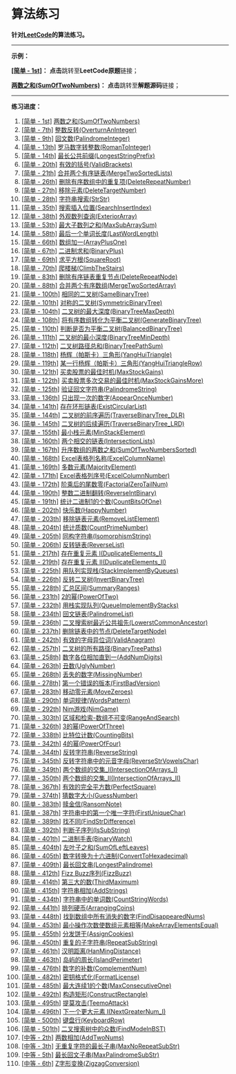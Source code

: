 # 算法练习
**针对[LeetCode](https://leetcode-cn.com)的算法练习。**



------

**示例：**

**[[简单 - 1st]](https://leetcode-cn.com/problems/two-sum/)：** **点击**跳转至**LeetCode原题**链接；

**[两数之和(SumOfTwoNumbers)](https://github.com/FrankXu7/AlgorithmCodes/tree/main/codes/SumOfTwoNumbers)：** **点击**跳转至**解题源码**链接；

------



**练习进度：**

1. [[简单 - 1st]](https://leetcode-cn.com/problems/two-sum/)  [两数之和(SumOfTwoNumbers)](https://github.com/FrankXu7/AlgorithmCodes/tree/main/codes/SumOfTwoNumbers)
2. [[简单 - 7th]](https://leetcode-cn.com/problems/reverse-integer/)  [整数反转(OverturnAnInteger)](https://github.com/FrankXu7/AlgorithmCodes/tree/main/codes/OverturnAnInteger)
3. [[简单 - 9th]](https://leetcode-cn.com/problems/palindrome-number/)  [回文数(PalindromeInteger)](https://github.com/FrankXu7/AlgorithmCodes/tree/main/codes/PalindromeInteger)
4. [[简单 - 13th]](https://leetcode-cn.com/problems/roman-to-integer/)  [罗马数字转整数(RomanToInteger)](https://github.com/FrankXu7/AlgorithmCodes/tree/main/codes/RomanToInteger)
5. [[简单 - 14th]](https://leetcode-cn.com/problems/longest-common-prefix/)  [最长公共前缀(LongestStringPrefix)](https://github.com/FrankXu7/AlgorithmCodes/tree/main/codes/LongestStringPrefix)
6. [[简单 - 20th]](https://leetcode-cn.com/problems/valid-parentheses/)  [有效的括号(ValidBrackets)](https://github.com/FrankXu7/AlgorithmCodes/tree/main/codes/ValidBrackets)
7. [[简单 - 21th]](https://leetcode-cn.com/problems/merge-two-sorted-lists/)  [合并两个有序链表(MergeTwoSortedLists)](https://github.com/FrankXu7/AlgorithmCodes/tree/main/codes/MergeTwoSortedLists)
8. [[简单 - 26th]](https://leetcode-cn.com/problems/remove-duplicates-from-sorted-array/)  [删除有序数组中的重复项(DeleteRepeatNumber)](https://github.com/FrankXu7/AlgorithmCodes/tree/main/codes/DeleteRepeatNumber)
9. [[简单 - 27th]](https://leetcode-cn.com/problems/remove-element/)  [移除元素(DeleteTargetNumber)](https://github.com/FrankXu7/AlgorithmCodes/tree/main/codes/DeleteTargetNumber)
10. [[简单 - 28th]](https://leetcode-cn.com/problems/implement-strstr/)  [字符串搜索(StrStr)](https://github.com/FrankXu7/AlgorithmCodes/tree/main/codes/StrStr)
11. [[简单 - 35th]](https://leetcode-cn.com/problems/search-insert-position/)  [搜索插入位置(SearchInsertIndex)](https://github.com/FrankXu7/AlgorithmCodes/tree/main/codes/SearchInsertIndex)
12. [[简单 - 38th]](https://leetcode-cn.com/problems/count-and-say/)  [外观数列查询(ExteriorArray)](https://github.com/FrankXu7/AlgorithmCodes/tree/main/codes/ExteriorArray)
13. [[简单 - 53th]](https://leetcode-cn.com/problems/maximum-subarray/)  [最大子数列之和(MaxSubArraySum)](https://github.com/FrankXu7/AlgorithmCodes/tree/main/codes/MaxSubArraySum)
14. [[简单 - 58th]](https://leetcode-cn.com/problems/length-of-last-word/)  [最后一个单词长度(LastWordLength)](https://github.com/FrankXu7/AlgorithmCodes/tree/main/codes/LastWordLength)
15. [[简单 - 66th]](https://leetcode-cn.com/problems/plus-one/)  [数组加一(ArrayPlusOne)](https://github.com/FrankXu7/AlgorithmCodes/tree/main/codes/ArrayPlusOne)
16. [[简单 - 67th]](https://leetcode-cn.com/problems/add-binary/)  [二进制求和(BinaryPlus)](https://github.com/FrankXu7/AlgorithmCodes/tree/main/codes/BinaryPlus)
17. [[简单 - 69th]](https://leetcode-cn.com/problems/sqrtx/)  [求平方根(SquareRoot)](https://github.com/FrankXu7/AlgorithmCodes/tree/main/codes/SquareRoot)
18. [[简单 - 70th]](https://leetcode-cn.com/problems/climbing-stairs/)  [爬楼梯(ClimbTheStairs)](https://github.com/FrankXu7/AlgorithmCodes/tree/main/codes/ClimbTheStairs)
19. [[简单 - 83th]](https://leetcode-cn.com/problems/remove-duplicates-from-sorted-list/)  [删除有序链表重复节点(DeleteRepeatNode)](https://github.com/FrankXu7/AlgorithmCodes/tree/main/codes/DeleteRepeatNode)
20. [[简单 - 88th]](https://leetcode-cn.com/problems/merge-sorted-array/)  [合并两个有序数组(MergeTwoSortedArray)](https://github.com/FrankXu7/AlgorithmCodes/tree/main/codes/MergeTwoSortedArray)
21. [[简单 - 100th]](https://leetcode-cn.com/problems/same-tree/)  [相同的二叉树(SameBinaryTree)](https://github.com/FrankXu7/AlgorithmCodes/tree/main/codes/SameBinaryTree)
22. [[简单 - 101th]](https://leetcode-cn.com/problems/symmetric-tree/)  [对称的二叉树(SymmetricBinaryTree)](https://github.com/FrankXu7/AlgorithmCodes/tree/main/codes/SymmetricBinaryTree)
23. [[简单 - 104th]](https://leetcode-cn.com/problems/maximum-depth-of-binary-tree/)  [二叉树的最大深度(BinaryTreeMaxDepth)](https://github.com/FrankXu7/AlgorithmCodes/tree/main/codes/BinaryTreeMaxDepth)
24. [[简单 - 108th]](https://leetcode-cn.com/problems/convert-sorted-array-to-binary-search-tree/)  [将有序数组转化为平衡二叉树(GenerateBinaryTree)](https://github.com/FrankXu7/AlgorithmCodes/tree/main/codes/GenerateBinaryTree)
25. [[简单 - 110th]](https://leetcode-cn.com/problems/balanced-binary-tree/)  [判断是否为平衡二叉树(BalancedBinaryTree)](https://github.com/FrankXu7/AlgorithmCodes/tree/main/codes/BalancedBinaryTree)
26. [[简单 - 111th]](https://leetcode-cn.com/problems/minimum-depth-of-binary-tree/)  [二叉树的最小深度(BinaryTreeMinDepth)](https://github.com/FrankXu7/AlgorithmCodes/tree/main/codes/BinaryTreeMinDepth)
27. [[简单 - 112th]](https://leetcode-cn.com/problems/path-sum/)  [二叉树路径总和(BinaryTreePathSum)](https://github.com/FrankXu7/AlgorithmCodes/tree/main/codes/BinaryTreePathSum)
28. [[简单 - 118th]](https://leetcode-cn.com/problems/pascals-triangle/)  [杨辉（帕斯卡）三角形(YangHuiTriangle)](https://github.com/FrankXu7/AlgorithmCodes/tree/main/codes/YangHuiTriangle)
29. [[简单 - 119th]](https://leetcode-cn.com/problems/pascals-triangle-ii/)  [某一行杨辉（帕斯卡）三角形(YangHuiTriangleRow)](https://github.com/FrankXu7/AlgorithmCodes/tree/main/codes/YangHuiTriangleRow)
30. [[简单 - 121th]](https://leetcode-cn.com/problems/best-time-to-buy-and-sell-stock/)  [买卖股票的最佳时机(MaxStockGains)](https://github.com/FrankXu7/AlgorithmCodes/tree/main/codes/MaxStockGains)
31. [[简单 - 122th]](https://leetcode-cn.com/problems/best-time-to-buy-and-sell-stock-ii/)  [买卖股票多次交易的最佳时机(MaxStockGainsMore)](https://github.com/FrankXu7/AlgorithmCodes/tree/main/codes/MaxStockGainsMore)
32. [[简单 - 125th]](https://leetcode-cn.com/problems/valid-palindrome/)  [验证回文字符串(PalindromeString)](https://github.com/FrankXu7/AlgorithmCodes/tree/main/codes/PalindromeString)
33. [[简单 - 136th]](https://leetcode-cn.com/problems/single-number/)  [只出现一次的数字(AppearOnceNumber)](https://github.com/FrankXu7/AlgorithmCodes/tree/main/codes/AppearOnceNumber)
34. [[简单 - 141th]](https://leetcode-cn.com/problems/linked-list-cycle/)  [存在环形链表(ExistCircularList)](https://github.com/FrankXu7/AlgorithmCodes/tree/main/codes/ExistCircularList)
35. [[简单 - 144th]](https://leetcode-cn.com/problems/binary-tree-preorder-traversal/)  [二叉树的前序遍历(TraverseBinaryTree_DLR)](https://github.com/FrankXu7/AlgorithmCodes/tree/main/codes/TraverseBinaryTree_DLR)
36. [[简单 - 145th]](https://leetcode-cn.com/problems/binary-tree-postorder-traversal/)  [二叉树的后续遍历(TraverseBinaryTree_LRD)](https://github.com/FrankXu7/AlgorithmCodes/tree/main/codes/TraverseBinaryTree_LRD)
37. [[简单 - 155th]](https://leetcode-cn.com/problems/min-stack/)  [最小栈元素(MinStackElement)](https://github.com/FrankXu7/AlgorithmCodes/tree/main/codes/MinStackElement)
38. [[简单 - 160th]](https://leetcode-cn.com/problems/intersection-of-two-linked-lists/)  [两个相交的链表(IntersectionLists)](https://github.com/FrankXu7/AlgorithmCodes/tree/main/codes/IntersectionLists)
39. [[简单 - 167th]](https://leetcode-cn.com/problems/two-sum-ii-input-array-is-sorted/)  [升序数组的两数之和(SumOfTwoNumbersSorted)](https://github.com/FrankXu7/AlgorithmCodes/tree/main/codes/SumOfTwoNumbersSorted)
40. [[简单 - 168th]](https://leetcode-cn.com/problems/excel-sheet-column-title/)  [Excel表格列名称(ExcelColumnName)](https://github.com/FrankXu7/AlgorithmCodes/tree/main/codes/ExcelColumnName)
41. [[简单 - 169th]](https://leetcode-cn.com/problems/majority-element/)  [多数元素(MajorityElement)](https://github.com/FrankXu7/AlgorithmCodes/tree/main/codes/MajorityElement)
42. [[简单 - 171th]](https://leetcode-cn.com/problems/excel-sheet-column-number/)  [Excel表格列序号(ExcelColumnNumber)](https://github.com/FrankXu7/AlgorithmCodes/tree/main/codes/ExcelColumnNumber)
43. [[简单 - 172th]](https://leetcode-cn.com/problems/factorial-trailing-zeroes/)  [阶乘后的尾数零(FactorialZeroTailNum)](https://github.com/FrankXu7/AlgorithmCodes/tree/main/codes/FactorialZeroTailNum)
44. [[简单 - 190th]](https://leetcode-cn.com/problems/reverse-bits/)  [整数二进制翻转(ReverseIntBinary)](https://github.com/FrankXu7/AlgorithmCodes/tree/main/codes/ReverseIntBinary)
45. [[简单 - 191th]](https://leetcode-cn.com/problems/number-of-1-bits/)  [统计二进制1的个数(CountBitsOfOne)](https://github.com/FrankXu7/AlgorithmCodes/tree/main/codes/CountBitsOfOne)
46. [[简单 - 202th]](https://leetcode-cn.com/problems/happy-number/)  [快乐数(HappyNumber)](https://github.com/FrankXu7/AlgorithmCodes/tree/main/codes/HappyNumber)
47. [[简单 - 203th]](https://leetcode-cn.com/problems/remove-linked-list-elements/)  [移除链表元素(RemoveListElement)](https://github.com/FrankXu7/AlgorithmCodes/tree/main/codes/RemoveListElement)
48. [[简单 - 204th]](https://leetcode-cn.com/problems/count-primes/)  [统计质数(CountPrimeNumber)](https://github.com/FrankXu7/AlgorithmCodes/tree/main/codes/CountPrimeNumber)
49. [[简单 - 205th]](https://leetcode-cn.com/problems/isomorphic-strings/)  [同构字符串(IsomorphismString)](https://github.com/FrankXu7/AlgorithmCodes/tree/main/codes/IsomorphismString)
50. [[简单 - 206th]](https://leetcode-cn.com/problems/reverse-linked-list/)  [反转链表(ReverseList)](https://github.com/FrankXu7/AlgorithmCodes/tree/main/codes/ReverseList)
51. [[简单 - 217th]](https://leetcode-cn.com/problems/contains-duplicate/)  [存在重复元素 I(DuplicateElements_I)](https://github.com/FrankXu7/AlgorithmCodes/tree/main/codes/DuplicateElements_I)
52. [[简单 - 219th]](https://leetcode-cn.com/problems/contains-duplicate-ii/)  [存在重复元素 II(DuplicateElements_II)](https://github.com/FrankXu7/AlgorithmCodes/tree/main/codes/DuplicateElements_II)
53. [[简单 - 225th]](https://leetcode-cn.com/problems/implement-stack-using-queues/)  [用队列实现栈(StackImplementByQueues)](https://github.com/FrankXu7/AlgorithmCodes/tree/main/codes/StackImplementByQueues)
54. [[简单 - 226th]](https://leetcode-cn.com/problems/invert-binary-tree/)  [反转二叉树(InvertBinaryTree)](https://github.com/FrankXu7/AlgorithmCodes/tree/main/codes/InvertBinaryTree)
55. [[简单 - 228th]](https://leetcode-cn.com/problems/summary-ranges/)  [汇总区间(SummaryRanges)](https://github.com/FrankXu7/AlgorithmCodes/tree/main/codes/SummaryRanges)
56. [[简单 - 231th]](https://leetcode-cn.com/problems/power-of-two/)  [2的幂(PowerOfTwo)](https://github.com/FrankXu7/AlgorithmCodes/tree/main/codes/PowerOfTwo)
57. [[简单 - 232th]](https://leetcode-cn.com/problems/implement-queue-using-stacks/)  [用栈实现队列(QueueImplementByStacks)](https://github.com/FrankXu7/AlgorithmCodes/tree/main/codes/QueueImplementByStacks)
58. [[简单 - 234th]](https://leetcode-cn.com/problems/palindrome-linked-list/)  [回文链表(PalindromeList)](https://github.com/FrankXu7/AlgorithmCodes/tree/main/codes/PalindromeList)
59. [[简单 - 236th]](https://leetcode-cn.com/problems/lowest-common-ancestor-of-a-binary-search-tree/)  [二叉搜索树最近公共祖先(LowerstCommonAncestor)](https://github.com/FrankXu7/AlgorithmCodes/tree/main/codes/LowerstCommonAncestor)
60. [[简单 - 237th]](https://leetcode-cn.com/problems/delete-node-in-a-linked-list/)  [删除链表中的节点(DeleteTargetNode)](https://github.com/FrankXu7/AlgorithmCodes/tree/main/codes/DeleteTargetNode)
61. [[简单 - 242th]](https://leetcode-cn.com/problems/valid-anagram/)  [有效的字母异位词(ValidAnagram)](https://github.com/FrankXu7/AlgorithmCodes/tree/main/codes/ValidAnagram)
62. [[简单 - 257th]](https://leetcode-cn.com/problems/binary-tree-paths/)  [二叉树的所有路径(BinaryTreePaths)](https://github.com/FrankXu7/AlgorithmCodes/tree/main/codes/BinaryTreePaths)
63. [[简单 - 258th]](https://leetcode-cn.com/problems/add-digits/)  [数字各位相加直到一(AddNumDigits)](https://github.com/FrankXu7/AlgorithmCodes/tree/main/codes/AddNumDigits)
64. [[简单 - 263th]](https://leetcode-cn.com/problems/ugly-number/)  [丑数(UglyNumber)](https://github.com/FrankXu7/AlgorithmCodes/tree/main/codes/UglyNumber)
65. [[简单 - 268th]](https://leetcode-cn.com/problems/missing-number/)  [丢失的数字(MissingNumber)](https://github.com/FrankXu7/AlgorithmCodes/tree/main/codes/MissingNumber)
66. [[简单 - 278th]](https://leetcode-cn.com/problems/first-bad-version/)  [第一个错误的版本(FirstBadVersion)](https://github.com/FrankXu7/AlgorithmCodes/tree/main/codes/FirstBadVersion)
67. [[简单 - 283th]](https://leetcode-cn.com/problems/move-zeroes/)  [移动零元素(MoveZeroes)](https://github.com/FrankXu7/AlgorithmCodes/tree/main/codes/MoveZeroes)
68. [[简单 - 290th]](https://leetcode-cn.com/problems/word-pattern/)  [单词规律(WordsPattern)](https://github.com/FrankXu7/AlgorithmCodes/tree/main/codes/WordsPattern)
69. [[简单 - 292th]](https://leetcode-cn.com/problems/nim-game/)  [Nim游戏(NimGame)](https://github.com/FrankXu7/AlgorithmCodes/tree/main/codes/NimGame)
70. [[简单 - 303th]](https://leetcode-cn.com/problems/range-sum-query-immutable/)  [区域和检索-数组不可变(RangeAndSearch)](https://github.com/FrankXu7/AlgorithmCodes/tree/main/codes/RangeAndSearch)
71. [[简单 - 326th]](https://leetcode-cn.com/problems/power-of-three/)  [3的幂(PowerOfThree)](https://github.com/FrankXu7/AlgorithmCodes/tree/main/codes/PowerOfThree)
72. [[简单 - 338th]](https://leetcode-cn.com/problems/counting-bits/)  [比特位计数(CountingBits)](https://github.com/FrankXu7/AlgorithmCodes/tree/main/codes/CountingBits)
73. [[简单 - 342th]](https://leetcode-cn.com/problems/power-of-four/)  [4的幂(PowerOfFour)](https://github.com/FrankXu7/AlgorithmCodes/tree/main/codes/PowerOfFour)
74. [[简单 - 344th]](https://leetcode-cn.com/problems/reverse-string/)  [反转字符串(ReverseString)](https://github.com/FrankXu7/AlgorithmCodes/tree/main/codes/ReverseString)
75. [[简单 - 345th]](https://leetcode-cn.com/problems/reverse-vowels-of-a-string/)  [反转字符串中的元音字母(ReverseStrVowelsChar)](https://github.com/FrankXu7/AlgorithmCodes/tree/main/codes/ReverseStrVowelsChar)
76. [[简单 - 349th]](https://leetcode-cn.com/problems/intersection-of-two-arrays/)  [两个数组的交集_I(IntersectionOfArrays_I)](https://github.com/FrankXu7/AlgorithmCodes/tree/main/codes/IntersectionOfArrays_I)
77. [[简单 - 350th]](https://leetcode-cn.com/problems/intersection-of-two-arrays-ii/)  [两个数组的交集_II(IntersectionOfArrays_II)](https://github.com/FrankXu7/AlgorithmCodes/tree/main/codes/IntersectionOfArrays_II)
78. [[简单 - 367th]](https://leetcode-cn.com/problems/valid-perfect-square/)  [有效的完全平方数(PerfectSquare)](https://github.com/FrankXu7/AlgorithmCodes/tree/main/codes/PerfectSquare)
79. [[简单 - 374th]](https://leetcode-cn.com/problems/guess-number-higher-or-lower/)  [猜数字大小(GuessNumber)](https://github.com/FrankXu7/AlgorithmCodes/tree/main/codes/GuessNumber)
80. [[简单 - 383th]](https://leetcode-cn.com/problems/ransom-note/)  [赎金信(RansomNote)](https://github.com/FrankXu7/AlgorithmCodes/tree/main/codes/RansomNote)
81. [[简单 - 387th]](https://leetcode-cn.com/problems/first-unique-character-in-a-string/)  [字符串中的第一个唯一字符(FirstUniqueChar)](https://github.com/FrankXu7/AlgorithmCodes/tree/main/codes/FirstUniqueChar)
82. [[简单 - 389th]](https://leetcode-cn.com/problems/find-the-difference/)  [找不同(FindStrDifference)](https://github.com/FrankXu7/AlgorithmCodes/tree/main/codes/FindStrDifference)
83. [[简单 - 392th]](https://leetcode-cn.com/problems/is-subsequence/)  [判断子序列(IsSubString)](https://github.com/FrankXu7/AlgorithmCodes/tree/main/codes/IsSubString)
84. [[简单 - 401th]](https://leetcode-cn.com/problems/binary-watch/) [二进制手表(BinaryWatch)](https://github.com/FrankXu7/AlgorithmCodes/tree/main/codes/BinaryWatch)
85. [[简单 - 404th]](https://leetcode-cn.com/problems/sum-of-left-leaves/) [左叶子之和(SumOfLeftLeaves)](https://github.com/FrankXu7/AlgorithmCodes/tree/main/codes/SumOfLeftLeaves)
86. [[简单 - 405th]](https://leetcode-cn.com/problems/convert-a-number-to-hexadecimal/) [数字转换为十六进制(ConvertToHexadecimal)](https://github.com/FrankXu7/AlgorithmCodes/tree/main/codes/ConvertToHexadecimal)
87. [[简单 - 409th]](https://leetcode-cn.com/problems/longest-palindrome/) [最长回文串(LongestPalindrome)](https://github.com/FrankXu7/AlgorithmCodes/tree/main/codes/LongestPalindrome)
88. [[简单 - 412th]](https://leetcode-cn.com/problems/fizz-buzz/) [Fizz Buzz序列(FizzBuzz)](https://github.com/FrankXu7/AlgorithmCodes/tree/main/codes/FizzBuzz)
89. [[简单 - 414th]](https://leetcode-cn.com/problems/third-maximum-number/) [第三大的数(ThirdMaximum)](https://github.com/FrankXu7/AlgorithmCodes/tree/main/codes/ThirdMaximum)
90. [[简单 - 415th]](https://leetcode-cn.com/problems/add-strings/) [字符串相加(AddStrings)](https://github.com/FrankXu7/AlgorithmCodes/tree/main/codes/AddStrings)
91. [[简单 - 434th]](https://leetcode-cn.com/problems/number-of-segments-in-a-string/) [字符串中的单词数(CountStringWords)](https://github.com/FrankXu7/AlgorithmCodes/tree/main/codes/CountStringWords)
92. [[简单 - 441th]](https://leetcode-cn.com/problems/arranging-coins/) [排列硬币(ArrangingCoins)](https://github.com/FrankXu7/AlgorithmCodes/tree/main/codes/ArrangingCoins)
93. [[简单 - 448th]](https://leetcode-cn.com/problems/find-all-numbers-disappeared-in-an-array/) [找到数组中所有消失的数字(FindDisappearedNums)](https://github.com/FrankXu7/AlgorithmCodes/tree/main/codes/FindDisappearedNums)
94. [[简单 - 453th]](https://leetcode-cn.com/problems/minimum-moves-to-equal-array-elements/) [最小操作次数使数组元素相等(MakeArrayElementsEqual)](https://github.com/FrankXu7/AlgorithmCodes/tree/main/codes/MakeArrayElementsEqual)
95. [[简单 - 455th]](https://leetcode-cn.com/problems/assign-cookies/) [分发饼干(AssignCookies)](https://github.com/FrankXu7/AlgorithmCodes/tree/main/codes/AssignCookies)
96. [[简单 - 450th]](https://leetcode-cn.com/problems/repeated-substring-pattern/) [重复的子字符串(RepeatSubString)](https://github.com/FrankXu7/AlgorithmCodes/tree/main/codes/RepeatSubString)
97. [[简单 - 461th]](https://leetcode-cn.com/problems/hamming-distance/) [汉明距离(HanMingDistance)](https://github.com/FrankXu7/AlgorithmCodes/tree/main/codes/HanMingDistance)
98. [[简单 - 463th]](https://leetcode-cn.com/problems/island-perimeter/) [岛屿的周长(IslandPerimeter)](https://github.com/FrankXu7/AlgorithmCodes/tree/main/codes/IslandPerimeter)
99. [[简单 - 476th]](https://leetcode-cn.com/problems/number-complement/) [数字的补数(ComplementNum)](https://github.com/FrankXu7/AlgorithmCodes/tree/main/codes/ComplementNum)
100. [[简单 - 482th]](https://leetcode-cn.com/problems/license-key-formatting/) [密钥格式化(FormatLicense)](https://github.com/FrankXu7/AlgorithmCodes/tree/main/codes/FormatLicense)
101. [[简单 - 485th]](https://leetcode-cn.com/problems/max-consecutive-ones/) [最大连续1的个数(MaxConsecutiveOne)](https://github.com/FrankXu7/AlgorithmCodes/tree/main/codes/MaxConsecutiveOne)
102. [[简单 - 492th]](https://leetcode-cn.com/problems/construct-the-rectangle/) [构造矩形(ConstructRectangle)](https://github.com/FrankXu7/AlgorithmCodes/tree/main/codes/ConstructRectangle)
103. [[简单 - 495th]](https://leetcode-cn.com/problems/teemo-attacking/) [提莫攻击(TeemoAttack)](https://github.com/FrankXu7/AlgorithmCodes/tree/main/codes/TeemoAttack)
104. [[简单 - 496th]](https://leetcode-cn.com/problems/next-greater-element-i/) [下一个更大元素 I(NextGreaterNum_I)](https://github.com/FrankXu7/AlgorithmCodes/tree/main/codes/NextGreaterNum_I)
105. [[简单 - 500th]](https://leetcode-cn.com/problems/keyboard-row/) [键盘行(KeyboardRow)](https://github.com/FrankXu7/AlgorithmCodes/tree/main/codes/KeyboardRow)
106. [[简单 - 501th]](https://leetcode-cn.com/problems/find-mode-in-binary-search-tree/) [二叉搜索树中的众数(FindModeInBST)](https://github.com/FrankXu7/AlgorithmCodes/tree/main/codes/FindModeInBST)
107. [[中等 - 2th]](https://leetcode-cn.com/problems/add-two-numbers/) [两数相加(AddTwoNums)](https://github.com/FrankXu7/AlgorithmCodes/tree/main/codes/AddTwoNums)
108. [[中等 - 3th]](https://leetcode-cn.com/problems/longest-substring-without-repeating-characters/) [无重复字符的最长子串(MaxNoRepeatSubStr)](https://github.com/FrankXu7/AlgorithmCodes/tree/main/codes/MaxNoRepeatSubStr)
109. [[中等 - 5th]](https://leetcode-cn.com/problems/longest-palindromic-substring/) [最长回文子串(MaxPalindromeSubStr)](https://github.com/FrankXu7/AlgorithmCodes/tree/main/codes/MaxPalindromeSubStr)
110. [[中等 - 6th]](https://leetcode-cn.com/problems/zigzag-conversion/) [Z字形变换(ZigzagConversion)](https://github.com/FrankXu7/AlgorithmCodes/tree/main/codes/ZigzagConversion)

